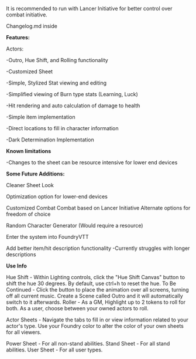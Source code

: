 It is recommended to run with Lancer Initiative for better control over combat initiative.

Changelog.md inside

**Features:**

Actors:

-Outro, Hue Shift, and Rolling functionality

-Customized Sheet

-Simple, Stylized Stat viewing and editing

-Simplified viewing of Burn type stats (Learning, Luck)

-Hit rendering and auto calculation of damage to health

-Simple item implementation

-Direct locations to fill in character information

-Dark Determination Implementation

**Known limitations**


-Changes to the sheet can be resource intensive for lower end devices



**Some Future Additions:**

Cleaner Sheet Look


Optimization option for lower-end devices

Customized Combat
    Combat based on Lancer Initiative
        Alternate options for freedom of choice

Random Character Generator (Would require a resource)

Enter the system into FoundryVTT

Add better item/hit description functionality
    -Currently struggles with longer descriptions

**Use Info**

Hue Shift - Within Lighting controls, click the "Hue Shift Canvas" button to shift the hue 30 degrees. By default, use ctrl+h to reset the hue.
To Be Continued - Click the button to place the animation over all screens, turning off all current music. Create a Scene called Outro and it will automatically switch to it afterwards.
Roller - As a GM, Highlight up to 2 tokens to roll for both. As a user, choose between your owned actors to roll.

Actor Sheets - Navigate the tabs to fill in or view information related to your actor's type. Use your Foundry color to alter the color of your own sheets for all viewers.

Power Sheet - For all non-stand abilities.
Stand Sheet - For all stand abilities.
User Sheet - For all user types.
